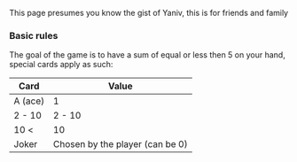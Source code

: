 

This page presumes you know the gist of Yaniv, this is for friends and family

### Basic rules

The goal of the game is to have a sum of equal or less then 5 on your hand, special cards apply as such:



| **Card**    | **Value**                           |
| ------- | ------------------------------- |
| A (ace) | 1                               |
| 2 - 10  | 2 - 10                          |
| 10 <    | 10                              |
| Joker   | Chosen by the player (can be 0) |



